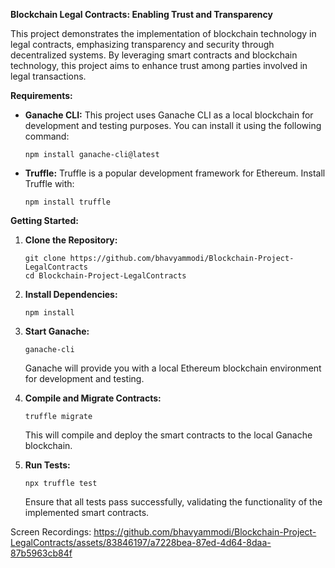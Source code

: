 **Blockchain Legal Contracts: Enabling Trust and Transparency**

This project demonstrates the implementation of blockchain technology in legal contracts, emphasizing transparency and security through decentralized systems. By leveraging smart contracts and blockchain technology, this project aims to enhance trust among parties involved in legal transactions.

**Requirements:**

- **Ganache CLI:** This project uses Ganache CLI as a local blockchain for development and testing purposes. You can install it using the following command:

  ```
  npm install ganache-cli@latest
  ```

- **Truffle:** Truffle is a popular development framework for Ethereum. Install Truffle with:

  ```
  npm install truffle
  ```

**Getting Started:**

1. **Clone the Repository:**
   ```
   git clone https://github.com/bhavyammodi/Blockchain-Project-LegalContracts
   cd Blockchain-Project-LegalContracts
   ```

2. **Install Dependencies:**
   ```
   npm install
   ```

3. **Start Ganache:**
   ```
   ganache-cli
   ```

   Ganache will provide you with a local Ethereum blockchain environment for development and testing.

4. **Compile and Migrate Contracts:**
   ```
   truffle migrate
   ```

   This will compile and deploy the smart contracts to the local Ganache blockchain.

5. **Run Tests:**
   ```
   npx truffle test
   ```

   Ensure that all tests pass successfully, validating the functionality of the implemented smart contracts.

Screen Recordings:
https://github.com/bhavyammodi/Blockchain-Project-LegalContracts/assets/83846197/a7228bea-87ed-4d64-8daa-87b5963cb84f
